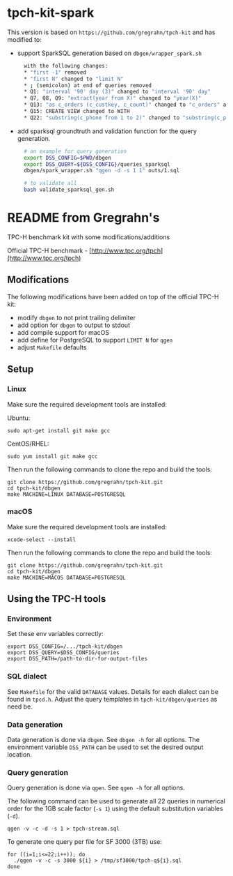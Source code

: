tpch-kit-spark
========

This version is based on `https://github.com/gregrahn/tpch-kit` and has modified to:
  * support SparkSQL generation based on `dbgen/wrapper_spark.sh` 
    ```bash
      with the following changes:
      * "first -1" removed
      * "first N" changed to "limit N"
      * ; (semicolon) at end of queries removed
      * Q1: "interval '90' day (3)" changed to "interval '90' day"
      * Q7, Q8, Q9: "extract(year from X)" changed to "year(X)"
      * Q13: "as c_orders (c_custkey, c_count)" changed to "c_orders" and c_count alias moved inside subquery
      * Q15: CREATE VIEW changed to WITH
      * Q22: "substring(c_phone from 1 to 2)" changed to "substring(c_phone, 1, 2)"
    ````
  * add sparksql groundtruth and validation function for the query generation.
    ```bash
      # an example for query generation
      export DSS_CONFIG=$PWD/dbgen
      export DSS_QUERY=${DSS_CONFIG}/queries_sparksql
      dbgen/spark_wrapper.sh "qgen -d -s 1 1" outs/1.sql 

      # to validate all
      bash validate_sparksql_gen.sh
    ```


README from Gregrahn's
==========

TPC-H benchmark kit with some modifications/additions

Official TPC-H benchmark - [http://www.tpc.org/tpch](http://www.tpc.org/tpch)

## Modifications

The following modifications have been added on top of the official TPC-H kit:

* modify `dbgen` to not print trailing delimiter
* add option for `dbgen` to output to stdout
* add compile support for macOS
* add define for PostgreSQL to support `LIMIT N` for `qgen`
* adjust `Makefile` defaults

## Setup

### Linux

Make sure the required development tools are installed:

Ubuntu:
```
sudo apt-get install git make gcc
```

CentOS/RHEL:
```
sudo yum install git make gcc
```

Then run the following commands to clone the repo and build the tools:

```
git clone https://github.com/gregrahn/tpch-kit.git
cd tpch-kit/dbgen
make MACHINE=LINUX DATABASE=POSTGRESQL
```

### macOS

Make sure the required development tools are installed:

```
xcode-select --install
```

Then run the following commands to clone the repo and build the tools:

```
git clone https://github.com/gregrahn/tpch-kit.git
cd tpch-kit/dbgen
make MACHINE=MACOS DATABASE=POSTGRESQL
```

## Using the TPC-H tools

### Environment

Set these env variables correctly:

```
export DSS_CONFIG=/.../tpch-kit/dbgen
export DSS_QUERY=$DSS_CONFIG/queries
export DSS_PATH=/path-to-dir-for-output-files
```

### SQL dialect

See `Makefile` for the valid `DATABASE` values.  Details for each dialect can be found in `tpcd.h`.  Adjust the query templates in `tpch-kit/dbgen/queries` as need be.

### Data generation

Data generation is done via `dbgen`.  See `dbgen -h` for all options.  The environment variable `DSS_PATH` can be used to set the desired output location.

### Query generation

Query generation is done via `qgen`.  See `qgen -h` for all options.

The following command can be used to generate all 22 queries in numerical order for the 1GB scale factor (`-s 1`) using the default substitution variables (`-d`).

```
qgen -v -c -d -s 1 > tpch-stream.sql
```

To generate one query per file for SF 3000 (3TB) use:

```
for ((i=1;i<=22;i++)); do
  ./qgen -v -c -s 3000 ${i} > /tmp/sf3000/tpch-q${i}.sql
done
```
